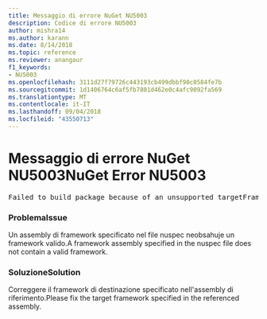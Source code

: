 ```yaml
---
title: Messaggio di errore NuGet NU5003
description: Codice di errore NU5003
author: mishra14
ms.author: karann
ms.date: 8/14/2018
ms.topic: reference
ms.reviewer: anangaur
f1_keywords:
- NU5003
ms.openlocfilehash: 3111d27f79726c443193cb499dbbf90c0584fe7b
ms.sourcegitcommit: 1d1406764c6af5fb7801d462e0c4afc9092fa569
ms.translationtype: MT
ms.contentlocale: it-IT
ms.lasthandoff: 09/04/2018
ms.locfileid: "43550713"
---
```

# <a name="nuget-error-nu5003"></a><span data-ttu-id="0b14a-103">Messaggio di errore NuGet NU5003</span><span class="sxs-lookup"><span data-stu-id="0b14a-103">NuGet Error NU5003</span></span>
<pre>Failed to build package because of an unsupported targetFramework value on 'System.Net'.</pre>

### <a name="issue"></a><span data-ttu-id="0b14a-104">Problema</span><span class="sxs-lookup"><span data-stu-id="0b14a-104">Issue</span></span>

<span data-ttu-id="0b14a-105">Un assembly di framework specificato nel file nuspec neobsahuje un framework valido.</span><span class="sxs-lookup"><span data-stu-id="0b14a-105">A framework assembly specified in the nuspec file does not contain a valid framework.</span></span>


### <a name="solution"></a><span data-ttu-id="0b14a-106">Soluzione</span><span class="sxs-lookup"><span data-stu-id="0b14a-106">Solution</span></span>

<span data-ttu-id="0b14a-107">Correggere il framework di destinazione specificato nell'assembly di riferimento.</span><span class="sxs-lookup"><span data-stu-id="0b14a-107">Please fix the target framework specified in the referenced assembly.</span></span>

